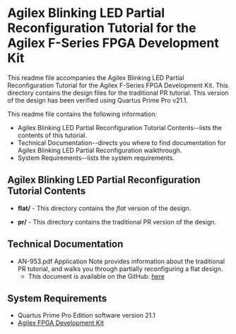 # Agilex Blinking LED Partial Reconfiguration Tutorial for the Agilex F-Series FPGA Development Kit

This readme file accompanies the Agilex Blinking LED Partial Reconfiguration Tutorial for the Agilex F-Series FPGA Development Kit. This directory contains the design files for the traditional PR tutorial. This version of the design has been verified using Quartus Prime Pro v21.1.

This readme file contains the following information:

*  Agilex Blinking LED Partial Reconfiguration Tutorial Contents--lists the contents of this tutorial.
*  Technical Documentation--directs you where to find documentation for Agilex Blinking LED Partial Reconfiguration walkthrough.
*  System Requirements--lists the system requirements.

## Agilex Blinking LED Partial Reconfiguration Tutorial Contents

*  **flat/** - This directory contains the *flat* version of the design.

*  **pr/** - This directory contains the traditional PR version of the design.

## Technical Documentation

*  AN-953.pdf Application Note provides information about the traditional PR tutorial, and walks you through partially reconfiguring a flat design.
   *  This document is available on the GitHub: [here](AN-953.pdf)

## System Requirements

*  Quartus Prime Pro Edition software version 21.1
*  [Agilex FPGA Development Kit](https://www.intel.com/content/www/us/en/products/details/fpga/development-kits/agilex.html)

